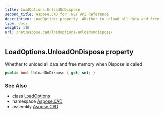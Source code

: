 ```yaml
---
title: LoadOptions.UnloadOnDispose
second_title: Aspose.CAD for .NET API Reference
description: LoadOptions property. Whether to unload all data and free memory when Dispose is called
type: docs
weight: 110
url: /net/aspose.cad/loadoptions/unloadondispose/
---
```

## LoadOptions.UnloadOnDispose property

Whether to unload all data and free memory when Dispose is called

```csharp
public bool UnloadOnDispose { get; set; }
```

### See Also

* class [LoadOptions](../)
* namespace [Aspose.CAD](../../../aspose.cad/)
* assembly [Aspose.CAD](../../../)


